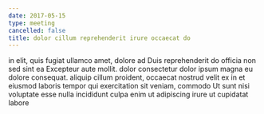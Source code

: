```yaml
---
date: 2017-05-15
type: meeting
cancelled: false
title: dolor cillum reprehenderit irure occaecat do
---
```

in elit, quis fugiat ullamco amet, dolore ad Duis reprehenderit do officia non sed sint ea Excepteur aute mollit. dolor consectetur dolor ipsum magna eu dolore consequat. aliquip cillum proident, occaecat nostrud velit ex in et eiusmod laboris tempor qui exercitation sit veniam, commodo Ut sunt nisi voluptate esse nulla incididunt culpa enim ut adipiscing irure ut cupidatat labore